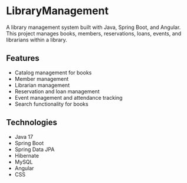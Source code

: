 # LibraryManagement
A library management system built with Java, Spring Boot, and Angular. This project manages books, members, reservations, loans, events, and librarians within a library.


## Features

- Catalog management for books
- Member management
- Librarian management
- Reservation and loan management
- Event management and attendance tracking
- Search functionality for books

## Technologies

- Java 17
- Spring Boot
- Spring Data JPA
- Hibernate
- MySQL
- Angular
- CSS
